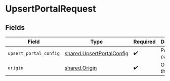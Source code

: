 # UpsertPortalRequest


## Fields

| Field                                                                  | Type                                                                   | Required                                                               | Description                                                            |
| ---------------------------------------------------------------------- | ---------------------------------------------------------------------- | ---------------------------------------------------------------------- | ---------------------------------------------------------------------- |
| `upsert_portal_config`                                                 | [shared.UpsertPortalConfig](../../models/shared/upsertportalconfig.md) | :heavy_check_mark:                                                     | Portal payload                                                         |
| `origin`                                                               | [shared.Origin](../../models/shared/origin.md)                         | :heavy_check_mark:                                                     | Origin of the portal                                                   |